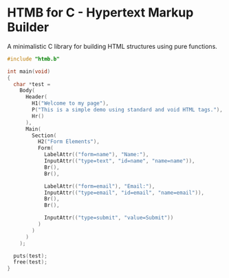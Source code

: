 # HTMB for C - Hypertext Markup Builder

A minimalistic C library for building HTML structures using pure functions.

```c
#include "htmb.b"

int main(void)
{
  char *test =
    Body(
      Header(
        H1("Welcome to my page"),
        P("This is a simple demo using standard and void HTML tags."),
        Hr()
      ),
      Main(
        Section(
          H2("Form Elements"),
          Form(
            LabelAttr(("form=name"), "Name:"),
            InputAttr(("type=text", "id=name", "name=name")),
            Br(),
            Br(),

            LabelAttr(("form=email"), "Email:"),
            InputAttr(("type=email", "id=email", "name=email")),
            Br(),
            Br(),

            InputAttr(("type=submit", "value=Submit"))
          )
        )
      )
    );

  puts(test);
  free(test);
}
```
